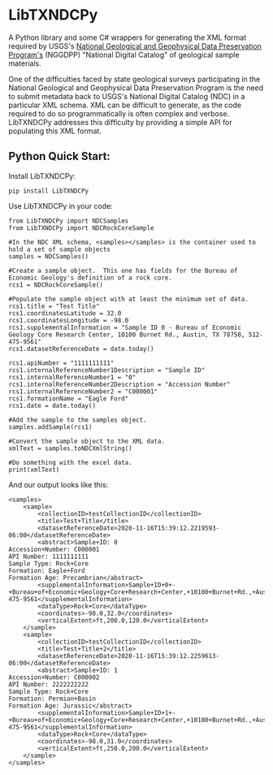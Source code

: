 # LibTXNDCPy
A Python library and some C# wrappers for generating the XML format required by USGS's [National Geological and Geophysical Data Preservation Program's](https://www.usgs.gov/core-science-systems/national-geological-and-geophysical-data-preservation-program) (NGGDPP) "National Digital Catalog" of geological sample materials.

One of the difficulties faced by state geological surveys participating in the National Geological and Geophysical Data Preservation Program is the need to submit metadata back to USGS's National Digital Catalog (NDC) in a particular XML schema.  XML can be difficult to generate, as the code required to do so programmatically is often complex and verbose.  LibTXNDCPy addresses this difficulty by providing a simple API for populating this XML format.

## Python Quick Start:
Install LibTXNDCPy:
```
pip install LibTXNDCPy
```

Use LibTXNDCPy in your code:
```
from LibTXNDCPy import NDCSamples
from LibTXNDCPy import NDCRockCoreSample

#In the NDC XML schema, <samples></samples> is the container used to hold a set of sample objects
samples = NDCSamples()

#Create a sample object.  This one has fields for the Bureau of Economic Geology's definition of a rock core.
rcs1 = NDCRockCoreSample()

#Populate the sample object with at least the minimum set of data.
rcs1.title = "Test Title"
rcs1.coordinatesLatitude = 32.0
rcs1.coordinatesLongitude = -98.0
rcs1.supplementalInformation = "Sample ID 0 - Bureau of Economic Geology Core Research Center, 10100 Burnet Rd., Austin, TX 78758, 512-475-9561"
rcs1.datasetReferenceDate = date.today()

rcs1.apiNumber = "1111111111"
rcs1.internalReferenceNumber1Description = "Sample ID"
rcs1.internalReferenceNumber1 = "0"
rcs1.internalReferenceNumber2Description = "Accession Number"
rcs1.internalReferenceNumber2 = "C000001"
rcs1.formationName = "Eagle Ford"
rcs1.date = date.today()

#Add the sample to the samples object.
samples.addSample(rcs1)

#Convert the sample object to the XML data.
xmlText = samples.toNDCXmlString()

#Do something with the excel data.
print(xmlText)

```

And our output looks like this:
```
<samples>
    <sample>
        <collectionID>testCollectionID</collectionID>
        <title>Test+Title</title>
        <datasetReferenceDate>2020-11-16T15:39:12.2219593-06:00</datasetReferenceDate>
        <abstract>Sample+ID: 0
Accession+Number: C000001
API Number: 1111111111
Sample Type: Rock+Core
Formation: Eagle+Ford
Formation Age: Precambrian</abstract>
        <supplementalInformation>Sample+ID+0+-+Bureau+of+Economic+Geology+Core+Research+Center,+10100+Burnet+Rd.,+Austin,+TX+78758,+512-475-9561</supplementalInformation>
        <dataType>Rock+Core</dataType>
        <coordinates>-98.0,32.0</coordinates>
        <verticalExtent>ft,200.0,120.0</verticalExtent>
    </sample>
    <sample>
        <collectionID>testCollectionID</collectionID>
        <title>Test+Title+2</title>
        <datasetReferenceDate>2020-11-16T15:39:12.2259613-06:00</datasetReferenceDate>
        <abstract>Sample+ID: 1
Accession+Number: C000002
API Number: 2222222222
Sample Type: Rock+Core
Formation: Permian+Basin
Formation Age: Jurassic</abstract>
        <supplementalInformation>Sample+ID+1+-+Bureau+of+Economic+Geology+Core+Research+Center,+10100+Burnet+Rd.,+Austin+TX+78758,+512-475-9561</supplementalInformation>
        <dataType>Rock+Core</dataType>
        <coordinates>-98.0,31.0</coordinates>
        <verticalExtent>ft,250.0,200.0</verticalExtent>
    </sample>
</samples>
```
